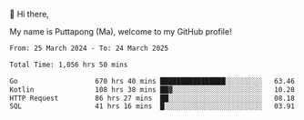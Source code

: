 👋 Hi there,

My name is Puttapong (Ma), welcome to my GitHub profile!

<!--START_SECTION:waka-->

```txt
From: 25 March 2024 - To: 24 March 2025

Total Time: 1,056 hrs 50 mins

Go                   670 hrs 40 mins ████████████████░░░░░░░░░   63.46 %
Kotlin               108 hrs 38 mins ██▓░░░░░░░░░░░░░░░░░░░░░░   10.28 %
HTTP Request         86 hrs 27 mins  ██░░░░░░░░░░░░░░░░░░░░░░░   08.18 %
SQL                  41 hrs 16 mins  █░░░░░░░░░░░░░░░░░░░░░░░░   03.91 %
```

<!--END_SECTION:waka-->
